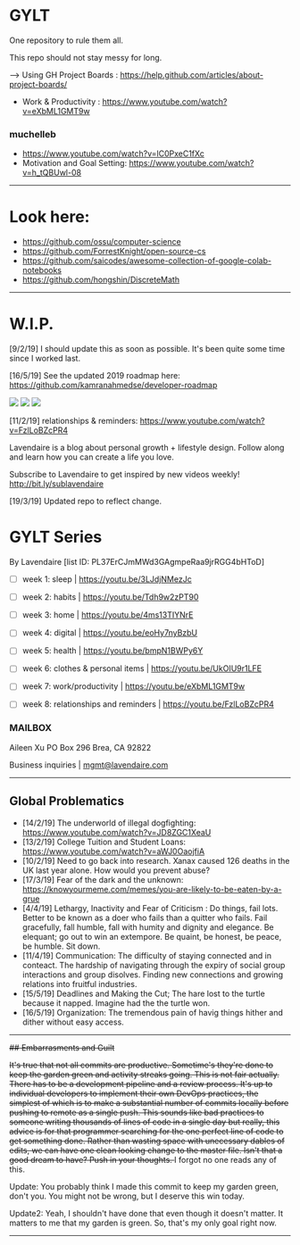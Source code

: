 # GYLT
One repository to rule them all.

[//]: # (Suggested project name by @Github was `vigilant-intention` but I chose to keep it GYLT to stay reminded what the intent is.)
This repo should not stay messy for long.

 --> Using GH Project Boards : https://help.github.com/articles/about-project-boards/

+ Work & Productivity : https://www.youtube.com/watch?v=eXbML1GMT9w 

###  muchelleb
 + https://www.youtube.com/watch?v=lC0PxeC1fXc
 + Motivation and Goal Setting: https://www.youtube.com/watch?v=h_tQBUwl-08

---
# Look here:
+ https://github.com/ossu/computer-science
+ https://github.com/ForrestKnight/open-source-cs
+ https://github.com/saicodes/awesome-collection-of-google-colab-notebooks
+ https://github.com/hongshin/DiscreteMath

---

# W.I.P.

[9/2/19] I should update this as soon as possible. It's been quite some time since I worked last.

[16/5/19] See the updated 2019 roadmap here: https://github.com/kamranahmedse/developer-roadmap

 <img src="https://cdn-images-1.medium.com/max/2000/1*_wZhhTstI_DCebB2fK2c5g.png" />
 <img src="https://cdn-images-1.medium.com/max/2000/1*V7TMAzvhW7_cn9FbkKqOcQ.png" />
 <img src="https://cdn-images-1.medium.com/max/2000/1*0kf59M9bNuEIRNDaj54QvQ.png" />

[11/2/19] relationships & reminders: https://www.youtube.com/watch?v=FzlLoBZcPR4

Lavendaire is a blog about personal growth + lifestyle design. Follow along and learn how you can create a life you love. 

Subscribe to Lavendaire to get inspired by new videos weekly! http://bit.ly/sublavendaire

[19/3/19] Updated repo to reflect change.

# GYLT Series
By Lavendaire [list ID: PL37ErCJmMWd3GAgmpeRaa9jrRGG4bHToD]

- [ ] week 1: sleep | https://youtu.be/3LJdjNMezJc

- [ ] week 2: habits | https://youtu.be/Tdh9w2zPT90

- [ ] week 3: home | https://youtu.be/4ms13TIYNrE

- [ ] week 4: digital | https://youtu.be/eoHy7nyBzbU

- [ ] week 5: health | https://youtu.be/bmpN1BWPy6Y

- [ ] week 6: clothes & personal items | https://youtu.be/UkOIU9r1LFE

- [ ] week 7: work/productivity | https://youtu.be/eXbML1GMT9w

- [ ] week 8: relationships and reminders | https://youtu.be/FzlLoBZcPR4

### MAILBOX

Aileen Xu
PO Box 296
Brea, CA 92822

Business inquiries | mgmt@lavendaire.com

---
## Global Problematics

+ [14/2/19] The underworld of illegal dogfighting: https://www.youtube.com/watch?v=JD8ZGC1XeaU
+ [13/2/19] College Tuition and Student Loans: https://www.youtube.com/watch?v=aWJ0OaojfiA
+ [10/2/19] Need to go back into research. Xanax caused 126 deaths in the UK last year alone. How would you prevent abuse?
+ [17/3/19] Fear of the dark and the unknown: https://knowyourmeme.com/memes/you-are-likely-to-be-eaten-by-a-grue
+ [4/4/19] Lethargy, Inactivity and Fear of Criticism : Do things, fail lots. Better to be known as a doer who fails than a quitter who fails. Fail gracefully, fall humble, fall with humity and dignity and elegance. Be elequant; go out to win an extempore. Be quaint, be honest, be peace, be humble. Sit down.
+ [11/4/19] Communication: The difficulty of staying connected and in conteact. The hardship of navigating through the expiry of social group interactions and group disolves. Finding new connections and growing relations into fruitful industries.
+ [15/5/19] Deadlines and Making the Cut; The hare lost to the turtle because it napped. Imagine had the the turtle won.
+ [16/5/19] Organization: The tremendous pain of havig things hither and dither without easy access.
---
<strike>
## Embarrasments and Guilt

It's true that not all commits are productive. Sometime's they're done to keep the garden green and activity streaks going. This is not fair actually. There has to be a development pipeline and a review process. It's up to individual developers to implement their own DevOps practices, the simplest of which is to make a substantial number of commits locally before pushing to remote as a single push. This sounds like bad practices to someone writing thousands of lines of code in a single day but really, this advice is for that programmer searching for the one perfect line of code to get something done. Rather than wasting space with unecessary dables of edits, we can have one clean looking change to the master file. Isn't that a good dream to have? Push in your thoughts.
</strike>
I forgot no one reads any of this.

Update:
You probably think I made this commit to keep my garden green, don't you.
You might not be wrong, but I deserve this win today.

Update2:
Yeah, I shouldn't have done that even though it doesn't matter.
It matters to me that my garden is green.
So, that's my only goal right now.

---
